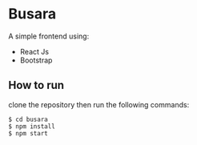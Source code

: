# Busara
A simple frontend using:
* React Js 
* Bootstrap

## How to run
clone the repository then run the following commands:

```
$ cd busara  
$ npm install
$ npm start

```
